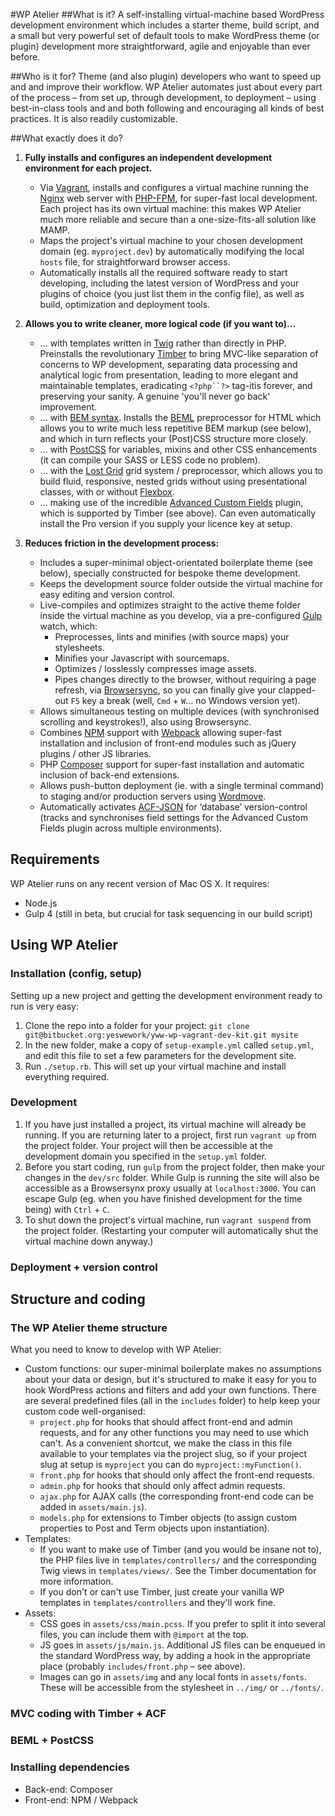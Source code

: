 #WP Atelier
##What is it?
A self-installing virtual-machine based WordPress development environment which includes a starter theme, build script, and a small but very powerful set of default tools to make WordPress theme (or plugin) development more straightforward, agile and enjoyable than ever before.

##Who is it for?
Theme (and also plugin) developers who want to speed up and and improve their workflow. WP Atelier automates just about every part of the process – from set up, through development, to deployment – using best-in-class tools and and both following and encouraging all kinds of best practices. It is also readily customizable.

##What exactly does it do?
1. **Fully installs and configures an independent development environment for each project.**
    * Via [Vagrant](https://www.vagrantup.com/), installs and configures a virtual machine running the [Nginx](https://nginx.org/) web server with [PHP-FPM](https://php-fpm.org/), for super-fast local development. Each project has its own virtual machine: this makes WP Atelier much more reliable and secure than a one-size-fits-all solution like MAMP.
    * Maps the project's virtual machine to your chosen development domain (eg. `myproject.dev`) by automatically modifying the local `hosts` file, for straightforward browser access.
    * Automatically installs all the required software ready to start developing, including the latest version of WordPress and your plugins of choice (you just list them in the config file), as well as build, optimization and deployment tools.

1. **Allows you to write cleaner, more logical code (if you want to)...**
    * ... with templates written in [Twig](http://twig.sensiolabs.org/) rather than directly in PHP. Preinstalls the revolutionary [Timber](https://upstatement.com/timber/) to bring MVC-like separation of concerns to WP development, separating data processing and analytical logic from presentation, leading to more elegant and maintainable templates, eradicating `<?php``?>` tag-itis forever, and preserving your sanity. A genuine 'you'll never go back' improvement.
    * ... with [BEM syntax](http://csswizardry.com/2013/01/mindbemding-getting-your-head-round-bem-syntax/). Installs the [BEML](https://github.com/zenwalker/node-beml) preprocessor for HTML which allows you to write much less repetitive BEM markup (see below), and which in turn reflects your (Post)CSS structure more closely.
    * ... with [PostCSS](https://github.com/postcss/postcss) for variables, mixins and other CSS enhancements (it can compile your SASS or LESS code no problem).
    * ... with the [Lost Grid](https://github.com/peterramsing/lost) grid system / preprocessor, which allows you to build fluid, responsive, nested grids without using presentational classes, with or without [Flexbox](https://github.com/peterramsing/lost).
    * ... making use of the incredible [Advanced Custom Fields](https://www.advancedcustomfields.com/) plugin, which is supported by Timber (see above). Can even automatically install the Pro version if you supply your licence key at setup.

1. **Reduces friction in the development process:**
    * Includes a super-minimal object-orientated boilerplate theme (see below), specially constructed for bespoke theme development.
    * Keeps the development source folder outside the virtual machine for easy editing and version control.
    * Live-compiles and optimizes straight to the active theme folder inside the virtual machine as you develop, via a pre-configured [Gulp](http://gulpjs.com/) watch, which:
        * Preprocesses, lints and minifies (with source maps) your stylesheets.
        * Minifies your Javascript with sourcemaps.
        * Optimizes / losslessly compresses image assets.
        * Pipes changes directly to the browser, without requiring a page refresh, via [Browsersync](https://www.browsersync.io/), so you can finally give your clapped-out `F5` key a break (well, `Cmd` + `W`… no Windows version yet).
    * Allows simultaneous testing on multiple devices (with synchronised scrolling and keystrokes!), also using Browsersync.
    * Combines [NPM](https://www.npmjs.com/) support with [Webpack](https://webpack.github.io/) allowing super-fast installation and inclusion of front-end modules such as jQuery plugins / other JS libraries.
    * PHP [Composer](https://getcomposer.org/) support for super-fast installation and automatic inclusion of back-end extensions.
    * Allows push-button deployment (ie. with a single terminal command) to staging and/or production servers using [Wordmove](https://github.com/welaika/wordmove).
    * Automatically activates [ACF-JSON](https://www.advancedcustomfields.com/resources/local-json/) for ‘database’ version-control (tracks and synchronises field settings for the Advanced Custom Fields plugin across multiple environments).

## Requirements
WP Atelier runs on any recent version of Mac OS X. It requires:

* Node.js
* Gulp 4 (still in beta, but crucial for task sequencing in our build script)

## Using WP Atelier

### Installation (config, setup)
Setting up a new project and getting the development environment ready to run is very easy:

1. Clone the repo into a folder for your project: `git clone git@bitbucket.org:yeswework/yww-wp-vagrant-dev-kit.git mysite`
1. In the new folder, make a copy of `setup-example.yml` called `setup.yml`, and edit this file to set a few parameters for the development site.
1. Run `./setup.rb`. This will set up your virtual machine and install everything required.

### Development

1. If you have just installed a project, its virtual machine will already be running. If you are returning later to a project, first run `vagrant up` from the project folder. Your project will then be accessible at the development domain you specified in the `setup.yml` folder.
1. Before you start coding, run `gulp` from the project folder, then make your changes in the `dev/src` folder. While Gulp is running the site will also be accessible as a Browsersynx proxy usually at `localhost:3000`. You can escape Gulp (eg. when you have finished development for the time being) with `Ctrl` + `C`.
1. To shut down the project's virtual machine, run `vagrant suspend` from the project folder. (Restarting your computer will automatically shut the virtual machine down anyway.)

### Deployment + version control

## Structure and coding
### The WP Atelier theme structure
What you need to know to develop with WP Atelier:

* Custom functions: our super-minimal boilerplate makes no assumptions about your data or design, but it's structured to make it easy for you to hook WordPress actions and filters and add your own functions. There are several predefined files (all in the `includes` folder) to help keep your custom code well-organised:
     * `project.php` for hooks that should affect front-end and admin requests, and for any other functions you may need to use which can't. As a convenient shortcut, we make the class in this file available to your templates via the project slug, so if your project slug at setup is `myproject` you can do `myproject::myFunction()`.
     * `front.php` for hooks that should only affect the front-end requests.
     * `admin.php` for hooks that should only affect admin requests.
     * `ajax.php` for AJAX calls (the corresponding front-end code can be added in `assets/main.js`).
     * `models.php` for extensions to Timber objects (to assign custom properties to Post and Term objects upon instantiation).
* Templates:
     * If you want to make use of Timber (and you would be insane not to), the PHP files live in `templates/controllers/` and the corresponding Twig views in `templates/views/`. See the Timber documentation for more information.
     * If you don't or can't use Timber, just create your vanilla WP templates in `templates/controllers` and they'll work fine.
* Assets:
     * CSS goes in `assets/css/main.pcss`. If you prefer to split it into several files, you can include them with `@import` at the top.
     * JS goes in `assets/js/main.js`. Additional JS files can be enqueued in the standard WordPress way, by adding a hook in the appropriate place (probably `includes/front.php` – see above).
     * Images can go in `assets/img` and any local fonts in `assets/fonts`. These will be accessible from the stylesheet in `../img/` or `../fonts/`.

### MVC coding with Timber + ACF

### BEML + PostCSS

### Installing dependencies
* Back-end: Composer
* Front-end: NPM / Webpack